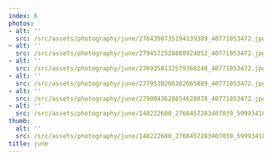 ```yaml
---
index: 6
photos:
- alt: ''
  src: /src/assets/photography/june/2764390735194139389_40771053472.jpg
- alt: ''
  src: /src/assets/photography/june/2794572528880924052_40771053472.jpg
- alt: ''
  src: /src/assets/photography/june/2769358132579368240_40771053472.jpg
- alt: ''
  src: /src/assets/photography/june/2779530266382665889_40771053472.jpg
- alt: ''
  src: /src/assets/photography/june/2790043628854628078_40771053472.jpg
- alt: ''
  src: /src/assets/photography/june/148222680_2768457283407039_5999341890910231719_n.jpg
thumb:
  alt: ''
  src: /src/assets/photography/june/148222680_2768457283407039_5999341890910231719_n.jpg
title: june
---
```

